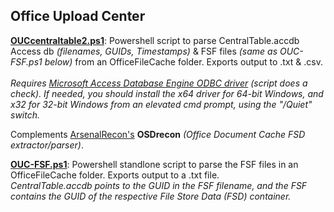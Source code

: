 
## Office Upload Center

**[OUCcentraltable2.ps1](https://github.com/kacos2000/Other/blob/master/OfficeFileCache/OUCcentraltable2.ps1)**: Powershell script to parse CentralTable.accdb Access db *(filenames, GUIDs, Timestamps)* & FSF files *(same as OUC-FSF.ps1 below)* from an OfficeFileCache folder. Exports output to .txt & .csv. <br><br>
*Requires [Microsoft Access Database Engine ODBC driver](https://www.microsoft.com/en-us/download/details.aspx?id=54920) (*script does a check*). If needed, you should install the x64 driver for 64-bit Windows, and x32 for 32-bit Windows from an elevated cmd prompt, using the "/Quiet" switch.* 

Complements [ArsenalRecon's](https://arsenalrecon.com/) **OSDrecon** *(Office Document Cache FSD extractor/parser)*.

**[OUC-FSF.ps1](https://github.com/kacos2000/Other/blob/master/OfficeFileCache/OUC-FSF.ps1)**: Powershell standlone script to parse the FSF files in an OfficeFileCache folder. Exports output to a .txt file.<br>
*CentralTable.accdb points to the GUID in the FSF filename, and the FSF contains the GUID of the respective File Store Data (FSD) container.* 
